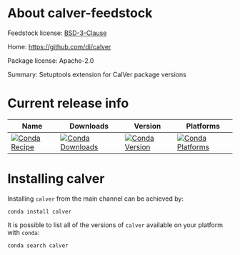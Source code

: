 About calver-feedstock
=======================

Feedstock license: [BSD-3-Clause](LICENSE)

Home: https://github.com/di/calver

Package license: Apache-2.0

Summary: Setuptools extension for CalVer package versions


Current release info
====================

| Name | Downloads | Version | Platforms |
| --- | --- | --- | --- |
| [![Conda Recipe](https://img.shields.io/badge/recipe-calver-green.svg)](https://anaconda.org/anaconda/calver) | [![Conda Downloads](https://img.shields.io/conda/dn/anaconda/calver.svg)](https://anaconda.org/anaconda/calver) | [![Conda Version](https://img.shields.io/conda/vn/anaconda/calver.svg)](https://anaconda.org/anaconda/calver) | [![Conda Platforms](https://img.shields.io/conda/pn/anaconda/calver.svg)](https://anaconda.org/anaconda/calver) |

Installing calver
==================

Installing `calver` from the main channel can be achieved by:

```
conda install calver
```

It is possible to list all of the versions of `calver` available on your platform with `conda`:

```
conda search calver
```